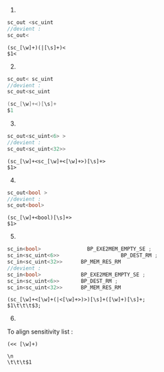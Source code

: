 1. 
```c
sc_out <sc_uint
//devient :
sc_out<
``` 
```
(sc_[\w]+)(|[\s]+)<
$1<
```
2. 
```c
sc_out< sc_uint
//devient :
sc_out<sc_uint
``` 
```c
(sc_[\w]+<)[\s]+
$1
```
3. 
```c
sc_out<sc_uint<6> > 
//devient :
sc_out<sc_uint<32>>
```     
```
(sc_[\w]+<sc_[\w]+<[\w]+>)[\s]+>
$1>
```
4. 
```c
sc_out<bool >
//devient :
sc_out<bool>
```          
```
(sc_[\w]+<bool)[\s]+>
$1>
```
5. 
```c
sc_in<bool>               BP_EXE2MEM_EMPTY_SE ;
sc_in<sc_uint<6>>                    BP_DEST_RM ;
sc_in<sc_uint<32>>      BP_MEM_RES_RM 
//devient :
sc_in<bool>             BP_EXE2MEM_EMPTY_SE ;
sc_in<sc_uint<6>>       BP_DEST_RM ;
sc_in<sc_uint<32>>      BP_MEM_RES_RM 
```   
```
(sc_[\w]+<[\w]+(|<[\w]+>)>)[\s]+([\w]+)[\s]+;
$1\t\t\t$3;
```

6. 
To align sensitivity list :
```
(<< [\w]+)

\n
\t\t\t$1
```
